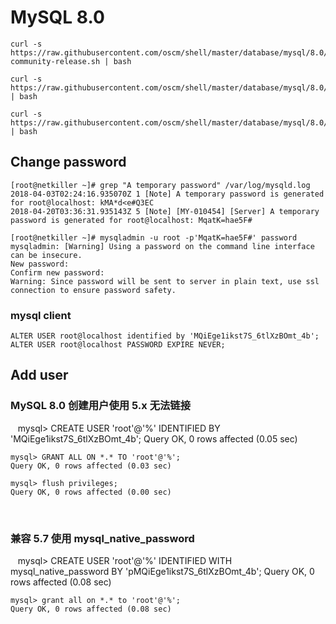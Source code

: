 
# MySQL 8.0

	curl -s https://raw.githubusercontent.com/oscm/shell/master/database/mysql/8.0/mysql80-community-release.sh | bash
	
	curl -s https://raw.githubusercontent.com/oscm/shell/master/database/mysql/8.0/server.sh | bash
	
	curl -s https://raw.githubusercontent.com/oscm/shell/master/database/mysql/8.0/client.sh | bash

## Change password

    [root@netkiller ~]# grep "A temporary password" /var/log/mysqld.log
    2018-04-03T02:24:16.935070Z 1 [Note] A temporary password is generated for root@localhost: kMA*d<e#Q3EC
    2018-04-20T03:36:31.935143Z 5 [Note] [MY-010454] [Server] A temporary password is generated for root@localhost: MqatK=hae5F#

    [root@netkiller ~]# mysqladmin -u root -p'MqatK=hae5F#' password
    mysqladmin: [Warning] Using a password on the command line interface can be insecure.
    New password:
    Confirm new password:
    Warning: Since password will be sent to server in plain text, use ssl connection to ensure password safety.
    
### mysql client

	ALTER USER root@localhost identified by 'MQiEge1ikst7S_6tlXzBOmt_4b';
    ALTER USER root@localhost PASSWORD EXPIRE NEVER;
   
## Add user

### MySQL 8.0 创建用户使用 5.x 无法链接

    mysql> CREATE USER 'root'@'%' IDENTIFIED BY 'MQiEge1ikst7S_6tlXzBOmt_4b';
    Query OK, 0 rows affected (0.05 sec)

    mysql> GRANT ALL ON *.* TO 'root'@'%';
    Query OK, 0 rows affected (0.03 sec)
    
    mysql> flush privileges;
	Query OK, 0 rows affected (0.00 sec)
    
### 兼容 5.7 使用 mysql_native_password 
    
    mysql> CREATE USER 'root'@'%' IDENTIFIED WITH mysql_native_password BY 'pMQiEge1ikst7S_6tlXzBOmt_4b';
    Query OK, 0 rows affected (0.08 sec)

    mysql> grant all on *.* to 'root'@'%';
    Query OK, 0 rows affected (0.08 sec)

